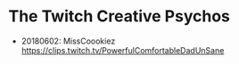 The Twitch Creative Psychos
===========================

* 20180602: MissCoookiez <https://clips.twitch.tv/PowerfulComfortableDadUnSane>
